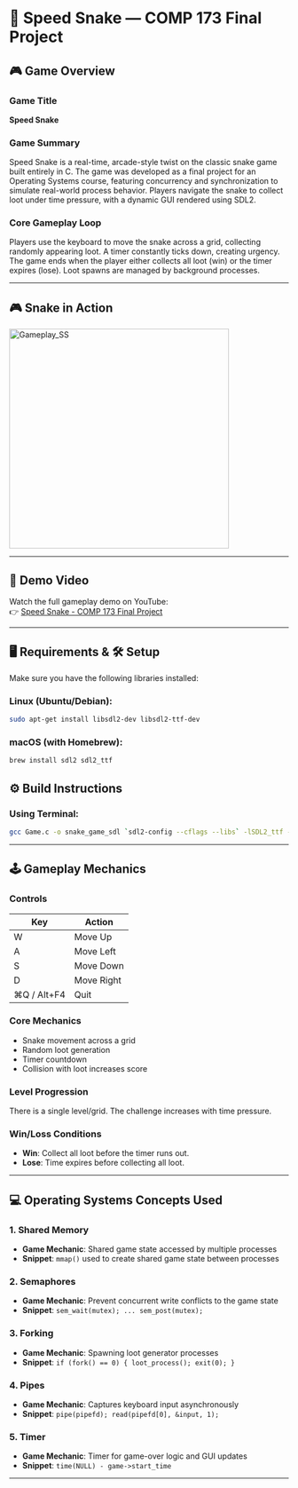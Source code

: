 # 🐍 Speed Snake — COMP 173 Final Project

## 🎮 Game Overview

### Game Title
**Speed Snake**

### Game Summary
Speed Snake is a real-time, arcade-style twist on the classic snake game built entirely in C. The game was developed as a final project for an Operating Systems course, featuring concurrency and synchronization to simulate real-world process behavior. Players navigate the snake to collect loot under time pressure, with a dynamic GUI rendered using SDL2.

### Core Gameplay Loop
Players use the keyboard to move the snake across a grid, collecting randomly appearing loot. A timer constantly ticks down, creating urgency. The game ends when the player either collects all loot (win) or the timer expires (lose). Loot spawns are managed by background processes.

---


## 🎮 Snake in Action

<img width="396" alt="Gameplay_SS" src="https://github.com/user-attachments/assets/f616659f-d236-4ae3-b952-f38f482e15bb" />

---

## 🎥 Demo Video
Watch the full gameplay demo on YouTube:  
👉 [Speed Snake - COMP 173 Final Project](https://youtu.be/btDZ2FZJvQY)

---

## 🖥️ Requirements & 🛠️ Setup

Make sure you have the following libraries installed:

### Linux (Ubuntu/Debian):

```bash
sudo apt-get install libsdl2-dev libsdl2-ttf-dev
```

### macOS (with Homebrew):

```bash
brew install sdl2 sdl2_ttf
```

## ⚙️ Build Instructions

### Using Terminal:

```bash
gcc Game.c -o snake_game_sdl `sdl2-config --cflags --libs` -lSDL2_ttf -lpthread
```

---

## 🕹️ Gameplay Mechanics

### Controls
| Key | Action        |
|-----|---------------|
| W   | Move Up       |
| A   | Move Left     |
| S   | Move Down     |
| D   | Move Right    |
| ⌘Q / Alt+F4 | Quit |


### Core Mechanics
- Snake movement across a grid
- Random loot generation
- Timer countdown
- Collision with loot increases score

### Level Progression
There is a single level/grid. The challenge increases with time pressure.

### Win/Loss Conditions
- **Win**: Collect all loot before the timer runs out.
- **Lose**: Time expires before collecting all loot.

---

## 💻 Operating Systems Concepts Used

### 1. Shared Memory
- **Game Mechanic**: Shared game state accessed by multiple processes
- **Snippet**: `mmap()` used to create shared game state between processes

### 2. Semaphores
- **Game Mechanic**: Prevent concurrent write conflicts to the game state
- **Snippet**: `sem_wait(mutex); ... sem_post(mutex);`

### 3. Forking
- **Game Mechanic**: Spawning loot generator processes
- **Snippet**: `if (fork() == 0) { loot_process(); exit(0); }`

### 4. Pipes
- **Game Mechanic**: Captures keyboard input asynchronously
- **Snippet**: `pipe(pipefd); read(pipefd[0], &input, 1);`

### 5. Timer
- **Game Mechanic**: Timer for game-over logic and GUI updates
- **Snippet**: `time(NULL) - game->start_time`

---


